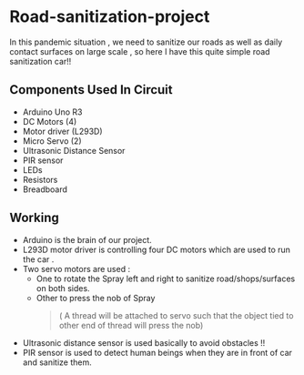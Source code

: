 # Road-sanitization-project
In this pandemic situation , we need to sanitize our roads as well as daily contact surfaces on large scale , so here I have this quite simple road sanitization car!!
## Components Used In Circuit
* Arduino Uno R3
* DC Motors (4)
* Motor driver (L293D)
* Micro Servo (2)
* Ultrasonic Distance Sensor
* PIR sensor
* LEDs
* Resistors
* Breadboard
## Working
* Arduino is the brain of our project. 
* L293D motor driver is controlling four DC motors which are used to run the car .
* Two servo motors are used :
  * One to rotate the Spray left and right to sanitize road/shops/surfaces on both sides.
  * Other to press the nob of Spray 
    >( A thread will be attached to servo such that the object tied to other end of thread will press the nob)
* Ultrasonic distance sensor is used basically to avoid obstacles !!
* PIR sensor is used to detect human beings when they are in front of car and sanitize them. 
